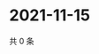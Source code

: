 # 2021-11-15

共 0 条

<!-- BEGIN WEIBO -->
<!-- 最后更新时间 Mon Nov 15 2021 04:00:54 GMT+0800 (China Standard Time) -->

<!-- END WEIBO -->
